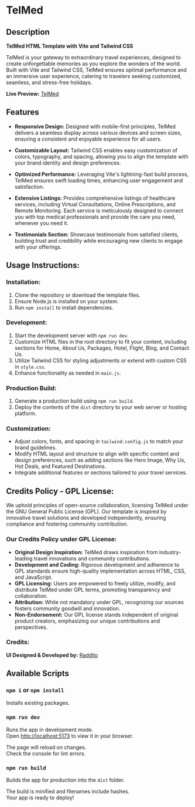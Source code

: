 # TelMed

## Description

**TelMed HTML Template with Vite and Tailwind CSS**

TelMed is your gateway to extraordinary travel experiences, designed to create unforgettable memories as you explore the wonders of the world. Built with Vite and Tailwind CSS, TelMed ensures optimal performance and an immersive user experience, catering to travelers seeking customized, seamless, and stress-free holidays.

**Live Preview:** [TelMed](https://telmed-vite.netlify.app/)

## Features

- **Responsive Design:** Designed with mobile-first principles, TelMed delivers a seamless display across various devices and screen sizes, ensuring a consistent and enjoyable experience for all users.

- **Customizable Layout:** Tailwind CSS enables easy customization of colors, typography, and spacing, allowing you to align the template with your brand identity and design preferences.

- **Optimized Performance:** Leveraging Vite's lightning-fast build process, TelMed ensures swift loading times, enhancing user engagement and satisfaction.

- **Extensive Listings:** Provides comprehensive listings of healthcare services, including Virtual Consultations, Online Prescriptions, and Remote Monitoring. Each service is meticulously designed to connect you with top medical professionals and provide the care you need, whenever you need it.

- **Testimonials Section:** Showcase testimonials from satisfied clients, building trust and credibility while encouraging new clients to engage with your offerings.

## Usage Instructions:

### Installation:

1. Clone the repository or download the template files.
2. Ensure Node.js is installed on your system.
3. Run `npm install` to install dependencies.

### Development:

1. Start the development server with `npm run dev`.
2. Customize HTML files in the root directory to fit your content, including sections for Home, About Us, Packages, Hotel, Flight, Blog, and Contact Us.
3. Utilize Tailwind CSS for styling adjustments or extend with custom CSS in `style.css`.
4. Enhance functionality as needed in `main.js`.

### Production Build:

1. Generate a production build using `npm run build`.
2. Deploy the contents of the `dist` directory to your web server or hosting platform.

### Customization:

- Adjust colors, fonts, and spacing in `tailwind.config.js` to match your brand guidelines.
- Modify HTML layout and structure to align with specific content and design preferences, such as adding sections like Hero Image, Why Us, Hot Deals, and Featured Destinations.
- Integrate additional features or sections tailored to your travel services.

## Credits Policy - GPL License:

We uphold principles of open-source collaboration, licensing TelMed under the GNU General Public License (GPL). Our template is inspired by innovative travel solutions and developed independently, ensuring compliance and fostering community contribution.

### Our Credits Policy under GPL License:

- **Original Design Inspiration:** TelMed draws inspiration from industry-leading travel innovations and community contributions.
- **Development and Coding:** Rigorous development and adherence to GPL standards ensure high-quality implementation across HTML, CSS, and JavaScript.
- **GPL Licensing:** Users are empowered to freely utilize, modify, and distribute TelMed under GPL terms, promoting transparency and collaboration.
- **Attribution:** While not mandatory under GPL, recognizing our sources fosters community goodwill and innovation.
- **Non-Endorsement:** Our GPL license stands independent of original product creators, emphasizing our unique contributions and perspectives.

### Credits:

**UI Designed & Developed by:** [Raddito](https://raddito.com/)

## Available Scripts

### `npm i` or `npm install`

Installs existing packages.

### `npm run dev`

Runs the app in development mode.\
Open [http://localhost:5173](http://localhost:5173) to view it in your browser.

The page will reload on changes.\
Check the console for lint errors.

### `npm run build`

Builds the app for production into the `dist` folder.

The build is minified and filenames include hashes.\
Your app is ready to deploy!
